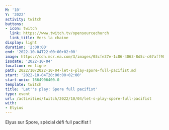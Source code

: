 ```yaml
---
M: '10'
Y: '2022'
activity: twitch
buttons:
- icon: twitch
  link: https://www.twitch.tv/opensourcechurch
  link_title: Vers la chaine
display: light
duration: '2:00:00'
end: '2022-10-04T22:00:00+02:00'
image: https://cdn.mcr.ea.com/3/images/03cfe37e-1c86-4063-8d5c-c67aff90a293/1587735143-0x0-0-0.jpg
isodate: '2022-10-04'
location: en ligne
path: 2022/10/2022-10-04-let-s-play-spore-full-pacifist.md
start: '2022-10-04T20:00:00+02:00'
start-unix: 1664906400.0
template: twitch
title: 'Let''s play: Spore full pacifist'
type: event
url: /activities/twitch/2022/10/04/let-s-play-spore-full-pacifist
with:
- Elyius
---
```

Elyus sur Spore, spécial défi full pacifist !